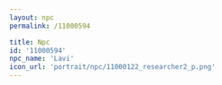 ```yaml
---
layout: npc
permalink: /11000594

title: Npc
id: '11000594'
npc_name: 'Lavi'
icon_url: 'portrait/npc/11000122_researcher2_p.png'
---
```

